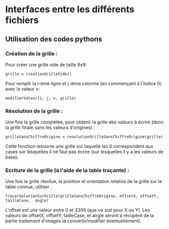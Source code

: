 # Interfaces entre les différents fichiers

## Utilisation des codes pythons

### Création de la grille : 

Pour créer une grille vide de taille 9x9: 

```
grille = creationGrilleVide()
```

Pour remplir la i-ème ligne et j-ième colonne (en commençant à l'indice 0) avec la valeur v: 

```
modifierValeur(i, j, v, grille)
```

### Résolution de la grille : 

Une fois la grille complétée, pour obtenir la grille des valeurs à écrire (donc la grille finale sans les valeurs d'origines) : 

```
grilleSansChiffreOrigine = resolutionGrilleSansChiffreOrigine(grille)
```

Cette fonction retourne une grille sur laquelle les 0 correspondent aux cases sur lesquelles il ne faut pas écrire (sur lesquelles il y a les valeurs de base).

### Ecriture de la grille (à l'aide de la table traçante) :

Une fois la grille résolue, la position et orientation relative de la grille sur la table connue, utiliser : 

```
tracerSolutionSurGrille(grilleSansChiffreOrigine, offsetX, offsetY, tailleCase,  angle)
```

L'offset est une valeur entre 0 et 3300 (que ce soit pour X ou Y). Les valeurs de offsetX, offsetY, tailleCase, et angle seront à récupéré de la partie traitement d'images (à convertir/modifier éventuellement).





